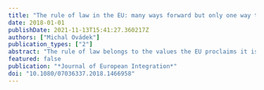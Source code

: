 ```yaml
---
title: "The rule of law in the EU: many ways forward but only one way to stand still?"
date: 2018-01-01
publishDate: 2021-11-13T15:41:27.360217Z
authors: ["Michal Ovádek"]
publication_types: ["2"]
abstract: "The rule of law belongs to the values the EU proclaims it is founded upon. Leaving aside the legal-historical inaccuracy of this statement, it is indisputable that the concept is at least rhetorically of constitutional importance to both the EU and its Member States. As such, the very open assault on the rule of law and associated constitutional principles in Poland and Hungary in recent years has undermined both the EU’s cohesion as a community of like-minded members and its legal system which in many respects depends on a shared commitment to common values. The present contribution reviews five recent publications which have grappled with the concept of the rule of law in the context of the EU and, in particular, the existing and potential role of the Union in addressing rule of law deficiencies in its Member States."
featured: false
publication: "*Journal of European Integration*"
doi: "10.1080/07036337.2018.1466958"
---
```


